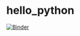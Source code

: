 # hello_python

[![Binder](https://mybinder.org/badge.svg)](https://mybinder.org/v2/gh/121jigowatts/hello_python/master)

